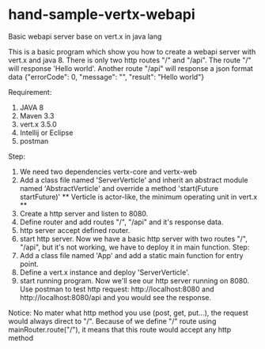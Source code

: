 # hand-sample-vertx-webapi
Basic webapi server base on vert.x in java lang

This is a basic program which show you how to create a webapi server with vert.x and java 8.
There is only two http routes "/" and "/api".
The route "/" will response 'Hello world'.
Another route "/api" will response a json format data {"errorCode": 0, "message": "", "result": "Hello world"}

Requirement:
1. JAVA 8
2. Maven 3.3
3. vert.x 3.5.0
4. Intellij or Eclipse
5. postman

Step:
1. We need two dependencies vertx-core and vertx-web
2. Add a class file named 'ServerVerticle' and inherit an abstract module named 'AbstractVerticle' and override a method 'start(Future<Void> startFuture)'
** Verticle is actor-like, the minimum operating unit in vert.x **
3. Create a http server and listen to 8080.
4. Define router and add routes "/", "/api" and it's response data.
5. http server accept defined router.
6. start http server.
Now we have a basic http server with two routes "/", "/api", but it's not working, we have to deploy it in main function.
Step:
1. Add a class file named 'App' and add a static main function for entry point.
2. Define a vert.x instance and deploy 'ServerVerticle'.
3. start running program.
Now we'll see our http server running on 8080.
Use postman to test http request: http://localhost:8080 and http://localhost:8080/api and you would see the response.

Notice: No mater what http method you use (post, get, put...), the request would always direct to "/".
Because of we define "/" route using mainRouter.route("/"), it means that this route would accept any http method

